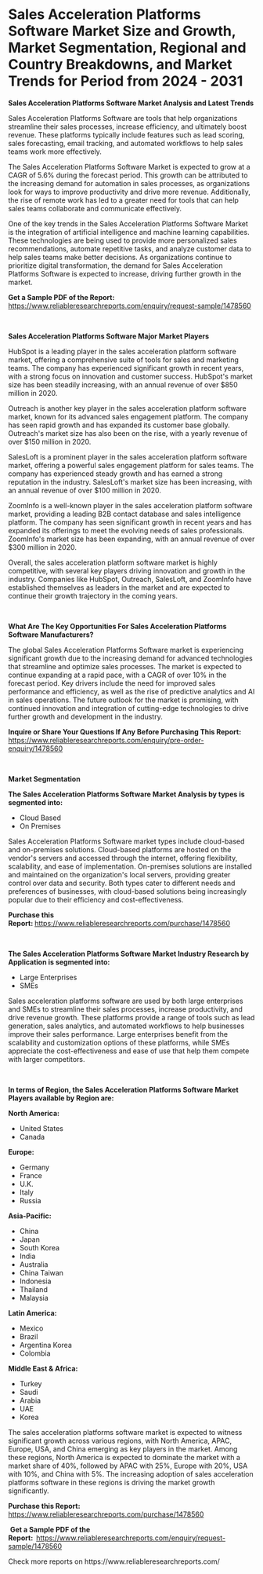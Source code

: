 <p><h1>Sales Acceleration Platforms Software Market Size and Growth, Market Segmentation, Regional and Country Breakdowns, and Market Trends for Period from 2024 -  2031</h1></p><p><strong>Sales Acceleration Platforms Software Market Analysis and Latest Trends</strong></p>
<p><p>Sales Acceleration Platforms Software are tools that help organizations streamline their sales processes, increase efficiency, and ultimately boost revenue. These platforms typically include features such as lead scoring, sales forecasting, email tracking, and automated workflows to help sales teams work more effectively.</p><p>The Sales Acceleration Platforms Software Market is expected to grow at a CAGR of 5.6% during the forecast period. This growth can be attributed to the increasing demand for automation in sales processes, as organizations look for ways to improve productivity and drive more revenue. Additionally, the rise of remote work has led to a greater need for tools that can help sales teams collaborate and communicate effectively.</p><p>One of the key trends in the Sales Acceleration Platforms Software Market is the integration of artificial intelligence and machine learning capabilities. These technologies are being used to provide more personalized sales recommendations, automate repetitive tasks, and analyze customer data to help sales teams make better decisions. As organizations continue to prioritize digital transformation, the demand for Sales Acceleration Platforms Software is expected to increase, driving further growth in the market.</p></p>
<p><strong>Get a Sample PDF of the Report:&nbsp;</strong> <a href="https://www.reliableresearchreports.com/enquiry/request-sample/1478560">https://www.reliableresearchreports.com/enquiry/request-sample/1478560</a></p>
<p>&nbsp;</p>
<p><strong>Sales Acceleration Platforms Software Major Market Players</strong></p>
<p><p>HubSpot is a leading player in the sales acceleration platform software market, offering a comprehensive suite of tools for sales and marketing teams. The company has experienced significant growth in recent years, with a strong focus on innovation and customer success. HubSpot's market size has been steadily increasing, with an annual revenue of over $850 million in 2020.</p><p>Outreach is another key player in the sales acceleration platform software market, known for its advanced sales engagement platform. The company has seen rapid growth and has expanded its customer base globally. Outreach's market size has also been on the rise, with a yearly revenue of over $150 million in 2020.</p><p>SalesLoft is a prominent player in the sales acceleration platform software market, offering a powerful sales engagement platform for sales teams. The company has experienced steady growth and has earned a strong reputation in the industry. SalesLoft's market size has been increasing, with an annual revenue of over $100 million in 2020.</p><p>ZoomInfo is a well-known player in the sales acceleration platform software market, providing a leading B2B contact database and sales intelligence platform. The company has seen significant growth in recent years and has expanded its offerings to meet the evolving needs of sales professionals. ZoomInfo's market size has been expanding, with an annual revenue of over $300 million in 2020.</p><p>Overall, the sales acceleration platform software market is highly competitive, with several key players driving innovation and growth in the industry. Companies like HubSpot, Outreach, SalesLoft, and ZoomInfo have established themselves as leaders in the market and are expected to continue their growth trajectory in the coming years.</p></p>
<p>&nbsp;</p>
<p><strong>What Are The Key Opportunities For Sales Acceleration Platforms Software Manufacturers?</strong></p>
<p><p>The global Sales Acceleration Platforms Software market is experiencing significant growth due to the increasing demand for advanced technologies that streamline and optimize sales processes. The market is expected to continue expanding at a rapid pace, with a CAGR of over 10% in the forecast period. Key drivers include the need for improved sales performance and efficiency, as well as the rise of predictive analytics and AI in sales operations. The future outlook for the market is promising, with continued innovation and integration of cutting-edge technologies to drive further growth and development in the industry.</p></p>
<p><strong>Inquire or Share Your Questions If Any Before Purchasing This Report:</strong> <a href="https://www.reliableresearchreports.com/enquiry/pre-order-enquiry/1478560">https://www.reliableresearchreports.com/enquiry/pre-order-enquiry/1478560</a></p>
<p>&nbsp;</p>
<p><strong>Market Segmentation</strong></p>
<p><strong>The Sales Acceleration Platforms Software Market Analysis by types is segmented into:</strong></p>
<p><ul><li>Cloud Based</li><li>On Premises</li></ul></p>
<p><p>Sales Acceleration Platforms Software market types include cloud-based and on-premises solutions. Cloud-based platforms are hosted on the vendor's servers and accessed through the internet, offering flexibility, scalability, and ease of implementation. On-premises solutions are installed and maintained on the organization's local servers, providing greater control over data and security. Both types cater to different needs and preferences of businesses, with cloud-based solutions being increasingly popular due to their efficiency and cost-effectiveness.</p></p>
<p><strong>Purchase this Report:&nbsp;</strong><a href="https://www.reliableresearchreports.com/purchase/1478560">https://www.reliableresearchreports.com/purchase/1478560</a></p>
<p>&nbsp;</p>
<p><strong>The Sales Acceleration Platforms Software Market Industry Research by Application is segmented into:</strong></p>
<p><ul><li>Large Enterprises</li><li>SMEs</li></ul></p>
<p><p>Sales acceleration platforms software are used by both large enterprises and SMEs to streamline their sales processes, increase productivity, and drive revenue growth. These platforms provide a range of tools such as lead generation, sales analytics, and automated workflows to help businesses improve their sales performance. Large enterprises benefit from the scalability and customization options of these platforms, while SMEs appreciate the cost-effectiveness and ease of use that help them compete with larger competitors.</p></p>
<p>&nbsp;</p>
<p><strong>In terms of Region, the Sales Acceleration Platforms Software Market Players available by Region are:</strong></p>
<p>
    <p> <strong> North America: </strong>
        <ul>
            <li>United States</li>
            <li>Canada</li>
        </ul>
        </p> 
    <p> <strong> Europe: </strong>
        <ul>
            <li>Germany</li>
            <li>France</li>
            <li>U.K.</li>
            <li>Italy</li>
            <li>Russia</li>
        </ul>
        </p> 
    <p> <strong> Asia-Pacific: </strong>
        <ul>
            <li>China</li>
            <li>Japan</li>
            <li>South Korea</li>
            <li>India</li>
            <li>Australia</li>
            <li>China Taiwan</li>
            <li>Indonesia</li>
            <li>Thailand</li>
            <li>Malaysia</li>
        </ul>
        </p> 
    <p> <strong> Latin America: </strong>
        <ul>
            <li>Mexico</li>
            <li>Brazil</li>
            <li>Argentina Korea</li>
            <li>Colombia</li>
        </ul>
        </p> 
    <p> <strong> Middle East & Africa: </strong>
        <ul>
            <li>Turkey</li>
            <li>Saudi</li>
            <li>Arabia</li>
            <li>UAE</li>
            <li>Korea</li>
        </ul>
    </p>
    </p>
<p><p>The sales acceleration platforms software market is expected to witness significant growth across various regions, with North America, APAC, Europe, USA, and China emerging as key players in the market. Among these regions, North America is expected to dominate the market with a market share of 40%, followed by APAC with 25%, Europe with 20%, USA with 10%, and China with 5%. The increasing adoption of sales acceleration platforms software in these regions is driving the market growth significantly.</p></p>
<p><strong>Purchase this Report: </strong><a href="https://www.reliableresearchreports.com/purchase/1478560">https://www.reliableresearchreports.com/purchase/1478560</a></p>
<p>&nbsp;<strong>Get a Sample PDF of the Report:&nbsp;&nbsp;</strong><a href="https://www.reliableresearchreports.com/enquiry/request-sample/1478560">https://www.reliableresearchreports.com/enquiry/request-sample/1478560</a></p>
<p><strong></strong></p>
<p>Check more reports on https://www.reliableresearchreports.com/</p>